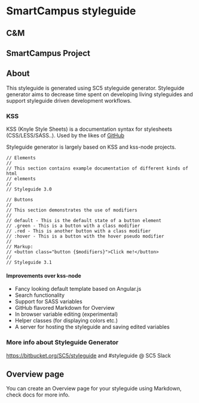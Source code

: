 # SmartCampus styleguide

## C&M
## SmartCampus Project
## About

This styleguide is generated using SC5 styleguide generator. Styleguide
generator aims to decrease time spent on developing living styleguides and
support styleguide driven development workflows.

### KSS

KSS (Knyle Style Sheets) is a documentation syntax for stylesheets
(CSS/LESS/SASS..). Used by the likes of [GitHub](https://github.com/styleguide/css)

Styleguide generator is largely based on KSS and kss-node projects.

    // Elements
    //
    // This section contains example documentation of different kinds of html
    // elements
    //
    // Styleguide 3.0

    // Buttons
    //
    // This section demonstrates the use of modifiers
    //
    // default - This is the default state of a button element
    // .green - This is a button with a class modifier
    // .red - This is another button with a class modifier
    // :hover - This is a button with the hover pseudo modifier
    //
    // Markup:
    // <button class="button {$modifiers}">Click me!</button>
    //
    // Styleguide 3.1

#### Improvements over kss-node
* Fancy looking default template based on Angular.js
* Search functionality
* Support for SASS variables
* GitHub flavored Markdown for Overview
* In browser variable editing (experimental)
* Helper classes (for displaying colors etc.)
* A server for hosting the styleguide and saving edited variables

### More info about Styleguide Generator

https://bitbucket.org/SC5/styleguide and #styleguide @ SC5 Slack

## Overview page

You can create an Overview page for your styleguide using Markdown,
check docs for more info.